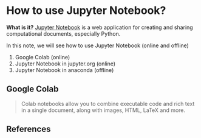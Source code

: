 # How to use Jupyter Notebook?

**What is it?** [Jupyter Notebook][jup] is a web application for creating and sharing computational documents, especially Python.

In this note, we will see how to use Jupyter Notebook (online and offline)

1. Google Colab (online)
2. Jupyter Notebook in jupyter.org (online)
3. Jupyter Notebook in anaconda (offline)

## Google Colab

> Colab notebooks allow you to combine executable code and rich text in a single document, along with images, HTML, LaTeX and more.

## References

[jup]: https://jupyter.org/
